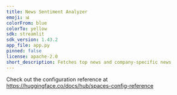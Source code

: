```yaml
---
title: News Sentiment Analyzer
emoji: 📊
colorFrom: blue
colorTo: yellow
sdk: streamlit
sdk_version: 1.43.2
app_file: app.py
pinned: false
license: apache-2.0
short_description: Fetches top news and company-specific news
---
```


Check out the configuration reference at https://huggingface.co/docs/hub/spaces-config-reference
